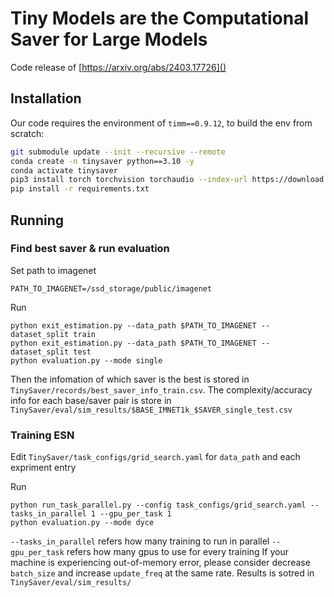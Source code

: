 # Tiny Models are the Computational Saver for Large Models

Code release of [https://arxiv.org/abs/2403.17726]()

## Installation

Our code requires the environment of `timm==0.9.12`, to build the env from scratch:

```bash
git submodule update --init --recursive --remote
conda create -n tinysaver python==3.10 -y
conda activate tinysaver
pip3 install torch torchvision torchaudio --index-url https://download.pytorch.org/whl/cu118
pip install -r requirements.txt
```

## Running

### Find best saver & run evaluation

Set path to imagenet

```
PATH_TO_IMAGENET=/ssd_storage/public/imagenet
```

Run

```
python exit_estimation.py --data_path $PATH_TO_IMAGENET --dataset_split train
python exit_estimation.py --data_path $PATH_TO_IMAGENET --dataset_split test
python evaluation.py --mode single
```

Then the infomation of which saver is the best is stored in `TinySaver/records/best_saver_info_train.csv`. The complexity/accuracy info for each base/saver pair is store in `TinySaver/eval/sim_results/$BASE_IMNET1k_$SAVER_single_test.csv`

### Training ESN

Edit `TinySaver/task_configs/grid_search.yaml` for `data_path` and each expriment entry

Run

```
python run_task_parallel.py --config task_configs/grid_search.yaml --tasks_in_parallel 1 --gpu_per_task 1
python evaluation.py --mode dyce
```

`--tasks_in_parallel` refers how many training to run in parallel
`--gpu_per_task` refers how many gpus to use for every training
If your machine is experiencing out-of-memory error, please consider decrease `batch_size` and increase `update_freq` at the same rate.
Results is sotred in `TinySaver/eval/sim_results/`
